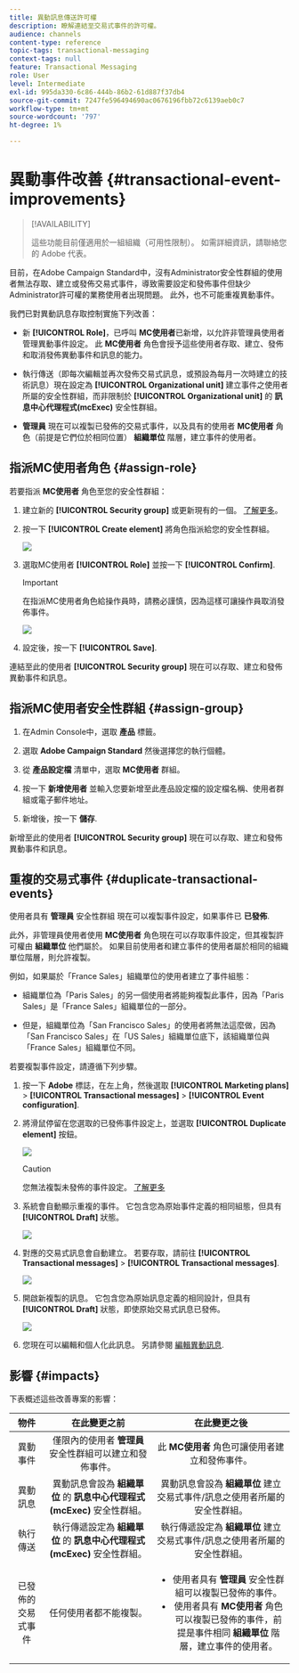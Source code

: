 ```yaml
---
title: 異動訊息傳送許可權
description: 瞭解連結至交易式事件的許可權。
audience: channels
content-type: reference
topic-tags: transactional-messaging
context-tags: null
feature: Transactional Messaging
role: User
level: Intermediate
exl-id: 995da330-6c86-444b-86b2-61d887f37db4
source-git-commit: 7247fe596494690ac0676196fbb72c6139aeb0c7
workflow-type: tm+mt
source-wordcount: '797'
ht-degree: 1%

---
```


# 異動事件改善 {#transactional-event-improvements}

>[!AVAILABILITY]
>
>這些功能目前僅適用於一組組織（可用性限制）。 如需詳細資訊，請聯絡您的 Adobe 代表。

目前，在Adobe Campaign Standard中，沒有Administrator安全性群組的使用者無法存取、建立或發佈交易式事件，導致需要設定和發佈事件但缺少Administrator許可權的業務使用者出現問題。 此外，也不可能重複異動事件。

我們已對異動訊息存取控制實施下列改善：

* 新 **[!UICONTROL Role]**，已呼叫 **MC使用者**&#x200B;已新增，以允許非管理員使用者管理異動事件設定。 此 **MC使用者** 角色會授予這些使用者存取、建立、發佈和取消發佈異動事件和訊息的能力。

* 執行傳送（即每次編輯並再次發佈交易式訊息，或預設為每月一次時建立的技術訊息）現在設定為 **[!UICONTROL Organizational unit]** 建立事件之使用者所屬的安全性群組，而非限制於 **[!UICONTROL Organizational unit]** 的 **訊息中心代理程式(mcExec)** 安全性群組。

* **管理員** 現在可以複製已發佈的交易式事件，以及具有的使用者 **MC使用者** 角色（前提是它們位於相同位置） **組織單位** 階層，建立事件的使用者。

## 指派MC使用者角色 {#assign-role}

若要指派 **MC使用者** 角色至您的安全性群組：

1. 建立新的 **[!UICONTROL Security group]** 或更新現有的一個。 [了解更多](../../administration/using/managing-groups-and-users.md)。

1. 按一下 **[!UICONTROL Create element]** 將角色指派給您的安全性群組。

   ![](assets/event_access_1.png)

1. 選取MC使用者 **[!UICONTROL Role]** 並按一下 **[!UICONTROL Confirm]**.

   >[!IMPORTANT]
   >
   > 在指派MC使用者角色給操作員時，請務必謹慎，因為這樣可讓操作員取消發佈事件。

   ![](assets/event_access_2.png)

1. 設定後，按一下 **[!UICONTROL Save]**.

連結至此的使用者 **[!UICONTROL Security group]** 現在可以存取、建立和發佈異動事件和訊息。

## 指派MC使用者安全性群組 {#assign-group}

1. 在Admin Console中，選取 **產品** 標籤。

1. 選取 **Adobe Campaign Standard** 然後選擇您的執行個體。

1. 從 **產品設定檔** 清單中，選取 **MC使用者** 群組。

1. 按一下 **新增使用者** 並輸入您要新增至此產品設定檔的設定檔名稱、使用者群組或電子郵件地址。

1. 新增後，按一下 **儲存**.

新增至此的使用者 **[!UICONTROL Security group]** 現在可以存取、建立和發佈異動事件和訊息。

## 重複的交易式事件 {#duplicate-transactional-events}

使用者具有 **管理員** 安全性群組<!--([Functional administrators](../../administration/using/users-management.md#functional-administrators)?)--> 現在可以複製事件設定，如果事件已 **已發佈**.

此外，非管理員使用者使用 **MC使用者** 角色現在可以存取事件設定，但其複製許可權由 **組織單位** 他們屬於。 如果目前使用者和建立事件的使用者屬於相同的組織單位階層，則允許複製。

例如，如果屬於「France Sales」組織單位的使用者建立了事件組態：

* 組織單位為「Paris Sales」的另一個使用者將能夠複製此事件，因為「Paris Sales」是「France Sales」組織單位的一部分。

* 但是，組織單位為「San Francisco Sales」的使用者將無法這麼做，因為「San Francisco Sales」在「US Sales」組織單位底下，該組織單位與「France Sales」組織單位不同。

若要複製事件設定，請遵循下列步驟。

1. 按一下 **Adobe** 標誌，在左上角，然後選取 **[!UICONTROL Marketing plans]** > **[!UICONTROL Transactional messages]** > **[!UICONTROL Event configuration]**.

1. 將滑鼠停留在您選取的已發佈事件設定上，並選取 **[!UICONTROL Duplicate element]** 按鈕。

   ![](assets/message-center_duplicate-button.png)

   >[!CAUTION]
   >
   >您無法複製未發佈的事件設定。 [了解更多](publishing-transactional-event.md)

1. 系統會自動顯示重複的事件。 它包含您為原始事件定義的相同組態，但具有 **[!UICONTROL Draft]** 狀態。

   ![](assets/message-center_duplicated-draft-event.png)

1. 對應的交易式訊息會自動建立。 若要存取，請前往 **[!UICONTROL Transactional messages]** > **[!UICONTROL Transactional messages]**.

   ![](assets/message-center_duplicated-message.png)

1. 開啟新複製的訊息。 它包含您為原始訊息定義的相同設計，但具有 **[!UICONTROL Draft]** 狀態，即使原始交易式訊息已發佈。

   ![](assets/message-center_duplicated-draft-message.png)

1. 您現在可以編輯和個人化此訊息。 另請參閱 [編輯異動訊息](../../channels/using/editing-transactional-message.md).

## 影響 {#impacts}

下表概述這些改善專案的影響：

| 物件 | 在此變更之前 | 在此變更之後 |
|:-: | :--: | :-:|
| 異動事件 | 僅限內的使用者 **管理員** 安全性群組可以建立和發佈事件。 | 此 **MC使用者** 角色可讓使用者建立和發佈事件。 |
| 異動訊息 | 異動訊息會設為 **組織單位** 的 **訊息中心代理程式(mcExec)** 安全性群組。 | 異動訊息會設為 **組織單位** 建立交易式事件/訊息之使用者所屬的安全性群組。 |
| 執行傳送 | 執行傳遞設定為 **組織單位** 的 **訊息中心代理程式(mcExec)** 安全性群組。 | 執行傳遞設定為 **組織單位** 建立交易式事件/訊息之使用者所屬的安全性群組。 |
| 已發佈的交易式事件 | 任何使用者都不能複製。 | <ul><li>使用者具有 **管理員** 安全性群組可以複製已發佈的事件。</li> <li>使用者具有 **MC使用者** 角色可以複製已發佈的事件，前提是事件相同 **組織單位** 階層，建立事件的使用者。</li></ul> |


<!--Transactional Message Templates| Transactional Message templates are set to the Organizational unit **All**. | Transaction Message Template will be set to the **Organizational unit** of the security group to which the user creating the message template belongs.-->